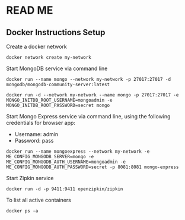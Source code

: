 # READ ME


## Docker Instructions Setup
Create a docker network
```
docker network create my-network
```

Start MongoDB service via command line
```
docker run --name mongo --network my-network -p 27017:27017 -d mongodb/mongodb-community-server:latest

docker run -d --network my-network --name mongo -p 27017:27017 -e MONGO_INITDB_ROOT_USERNAME=mongoadmin -e MONGO_INITDB_ROOT_PASSWORD=secret mongo
```

Start Mongo Express service via command line, using the following credentials for browser app:
- Username: admin
- Password: pass
```
docker run --name mongoexpress --network my-network -e ME_CONFIG_MONGODB_SERVER=mongo -e ME_CONFIG_MONGODB_AUTH_USERNAME=mongoadmin -e ME_CONFIG_MONGODB_AUTH_PASSWORD=secret -p 8081:8081 mongo-express
```

Start Zipkin service
```
docker run -d -p 9411:9411 openzipkin/zipkin
```

To list all active containers
```
docker ps -a
```